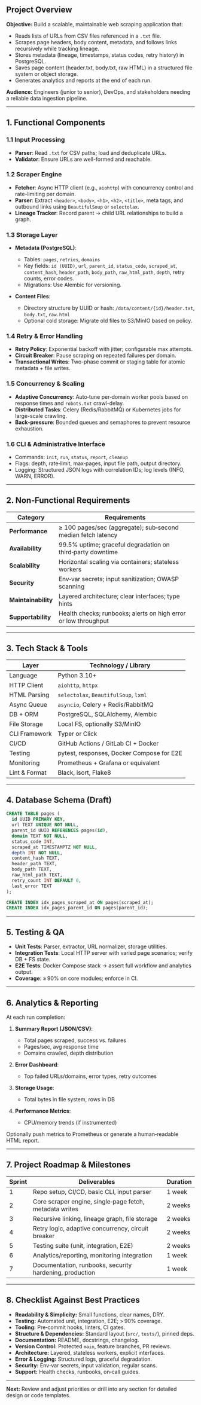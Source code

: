 ## Project Overview

**Objective:** Build a scalable, maintainable web scraping application that:

* Reads lists of URLs from CSV files referenced in a `.txt` file.
* Scrapes page headers, body content, metadata, and follows links recursively while tracking lineage.
* Stores metadata (lineage, timestamps, status codes, retry history) in PostgreSQL.
* Saves page content (header.txt, body.txt, raw HTML) in a structured file system or object storage.
* Generates analytics and reports at the end of each run.

**Audience:** Engineers (junior to senior), DevOps, and stakeholders needing a reliable data ingestion pipeline.

---

## 1. Functional Components

### 1.1 Input Processing

* **Parser**: Read `.txt` for CSV paths; load and deduplicate URLs.
* **Validator**: Ensure URLs are well-formed and reachable.

### 1.2 Scraper Engine

* **Fetcher**: Async HTTP client (e.g., `aiohttp`) with concurrency control and rate-limiting per domain.
* **Parser**: Extract `<header>`, `<body>`, `<h1>`, `<h2>`, `<title>`, meta tags, and outbound links using `BeautifulSoup` or `selectolax`.
* **Lineage Tracker**: Record parent → child URL relationships to build a graph.

### 1.3 Storage Layer

* **Metadata (PostgreSQL)**:

  * Tables: `pages`, `retries`, `domains`
  * Key fields: `id (UUID)`, `url`, `parent_id`, `status_code`, `scraped_at`, `content_hash`, `header_path`, `body_path`, `raw_html_path`, `depth`, retry counts, error codes.
  * Migrations: Use Alembic for versioning.
* **Content Files**:

  * Directory structure by UUID or hash: `/data/content/{id}/header.txt`, `body.txt`, `raw.html`
  * Optional cold storage: Migrate old files to S3/MinIO based on policy.

### 1.4 Retry & Error Handling

* **Retry Policy**: Exponential backoff with jitter; configurable max attempts.
* **Circuit Breaker**: Pause scraping on repeated failures per domain.
* **Transactional Writes**: Two-phase commit or staging table for atomic metadata + file writes.

### 1.5 Concurrency & Scaling

* **Adaptive Concurrency**: Auto‑tune per‑domain worker pools based on response times and `robots.txt` crawl-delay.
* **Distributed Tasks**: Celery (Redis/RabbitMQ) or Kubernetes jobs for large-scale crawling.
* **Back‑pressure**: Bounded queues and semaphores to prevent resource exhaustion.

### 1.6 CLI & Administrative Interface

* Commands: `init`, `run`, `status`, `report`, `cleanup`
* Flags: depth, rate‑limit, max‑pages, input file path, output directory.
* Logging: Structured JSON logs with correlation IDs; log levels (INFO, WARN, ERROR).

---

## 2. Non‑Functional Requirements

| Category            | Requirements                                                    |
| ------------------- | --------------------------------------------------------------- |
| **Performance**     | ≥ 100 pages/sec (aggregate); sub‑second median fetch latency    |
| **Availability**    | 99.5% uptime; graceful degradation on third‑party downtime      |
| **Scalability**     | Horizontal scaling via containers; stateless workers            |
| **Security**        | Env‑var secrets; input sanitization; OWASP scanning             |
| **Maintainability** | Layered architecture; clear interfaces; type hints              |
| **Supportability**  | Health checks; runbooks; alerts on high error or low throughput |

---

## 3. Tech Stack & Tools

| Layer         | Technology / Library                      |
| ------------- | ----------------------------------------- |
| Language      | Python 3.10+                              |
| HTTP Client   | `aiohttp`, `httpx`                        |
| HTML Parsing  | `selectolax`, `BeautifulSoup`, `lxml`     |
| Async Queue   | `asyncio`, Celery + Redis/RabbitMQ        |
| DB + ORM      | PostgreSQL, SQLAlchemy, Alembic           |
| File Storage  | Local FS, optionally S3/MinIO             |
| CLI Framework | Typer or Click                            |
| CI/CD         | GitHub Actions / GitLab CI + Docker       |
| Testing       | pytest, responses, Docker Compose for E2E |
| Monitoring    | Prometheus + Grafana or equivalent        |
| Lint & Format | Black, isort, Flake8                      |

---

## 4. Database Schema (Draft)

```sql
CREATE TABLE pages (
  id UUID PRIMARY KEY,
  url TEXT UNIQUE NOT NULL,
  parent_id UUID REFERENCES pages(id),
  domain TEXT NOT NULL,
  status_code INT,
  scraped_at TIMESTAMPTZ NOT NULL,
  depth INT NOT NULL,
  content_hash TEXT,
  header_path TEXT,
  body_path TEXT,
  raw_html_path TEXT,
  retry_count INT DEFAULT 0,
  last_error TEXT
);

CREATE INDEX idx_pages_scraped_at ON pages(scraped_at);
CREATE INDEX idx_pages_parent_id ON pages(parent_id);
```

---

## 5. Testing & QA

* **Unit Tests**: Parser, extractor, URL normalizer, storage utilities.
* **Integration Tests**: Local HTTP server with varied page scenarios; verify DB + FS state.
* **E2E Tests**: Docker Compose stack → assert full workflow and analytics output.
* **Coverage**: ≥ 90% on core modules; enforce in CI.

---

## 6. Analytics & Reporting

At each run completion:

1. **Summary Report (JSON/CSV)**:

   * Total pages scraped, success vs. failures
   * Pages/sec, avg response time
   * Domains crawled, depth distribution
2. **Error Dashboard**:

   * Top failed URLs/domains, error types, retry outcomes
3. **Storage Usage**:

   * Total bytes in file system, rows in DB
4. **Performance Metrics**:

   * CPU/memory trends (if instrumented)

Optionally push metrics to Prometheus or generate a human‑readable HTML report.

---

## 7. Project Roadmap & Milestones

| Sprint | Deliverables                                            | Duration |
| ------ | ------------------------------------------------------- | -------- |
| 1      | Repo setup, CI/CD, basic CLI, input parser              | 1 week   |
| 2      | Core scraper engine, single‑page fetch, metadata writes | 2 weeks  |
| 3      | Recursive linking, lineage graph, file storage          | 2 weeks  |
| 4      | Retry logic, adaptive concurrency, circuit breaker      | 2 weeks  |
| 5      | Testing suite (unit, integration, E2E)                  | 2 weeks  |
| 6      | Analytics/reporting, monitoring integration             | 1 week   |
| 7      | Documentation, runbooks, security hardening, production | 1 week   |

---

## 8. Checklist Against Best Practices

* **Readability & Simplicity:** Small functions, clear names, DRY.
* **Testing:** Automated unit, integration, E2E; > 90% coverage.
* **Tooling:** Pre‑commit hooks, linters, CI gates.
* **Structure & Dependencies:** Standard layout (`src/`, `tests/`), pinned deps.
* **Documentation:** README, docstrings, changelog.
* **Version Control:** Protected `main`, feature branches, PR reviews.
* **Architecture:** Layered, stateless workers, explicit interfaces.
* **Error & Logging:** Structured logs, graceful degradation.
* **Security:** Env‑var secrets, input validation, regular scans.
* **Support:** Health checks, runbooks, on‑call guides.

---

**Next:** Review and adjust priorities or drill into any section for detailed design or code templates.
